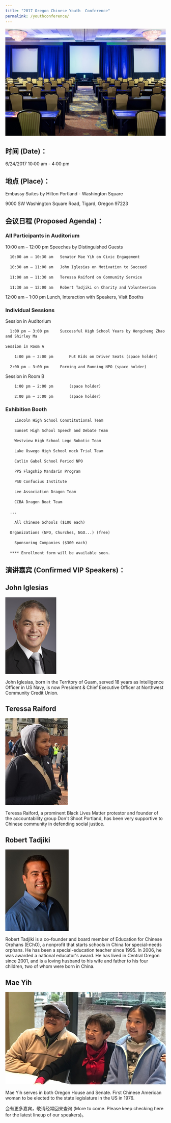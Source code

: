 ```yaml
---
title: "2017 Oregon Chinese Youth  Conference"
permalink: /youthconference/
---
```


<p><img src="/assets/images/activities/embassysuite2.jpg"></p>

## 时间 (Date)：
6/24/2017 10:00 am - 4:00 pm

## 地点 (Place)：
Embassy Suites by Hilton Portland - Washington Square

9000 SW Washington Square Road, Tigard, Oregon 97223

## 会议日程 (Proposed Agenda)：

### All Participants in Auditorium

  10:00 am – 12:00 pm Speeches by Distinguished Guests

      10:00 am – 10:30 am	Senator Mae Yih on Civic Engagement

      10:30 am – 11:00 am	John Iglesias on Motivation to Succeed

      11:00 am – 11:30 am 	Teressa Raiford on Community Service

      11:30 am – 12:00 am	Robert Tadjiki on Charity and Volunteerism

  12:00 am – 1:00 pm Lunch, Interaction with Speakers, Visit Booths

### Individual Sessions

  Session in Auditorium

      1:00 pm – 3:00 pm		Successful High School Years by Hongcheng Zhao and Shirley Ma

	Session in Room A

	    1:00 pm – 2:00 pm		Put Kids on Driver Seats (space holder)

      2:00 pm – 3:00 pm		Forming and Running NPO (space holder)

  Session in Room B

	    1:00 pm – 2:00 pm		(space holder)

	    2:00 pm – 3:00 pm		(space holder)

### Exhibition Booth

	    Lincoln High School Constitutional Team

	    Sunset High School Speech and Debate Team

	    Westview High School Lego Robotic Team

	    Lake Oswego High School mock Trial Team

	    Catlin Gabel School Period NPO

	    PPS Flagship Mandarin Program

	    PSU Confucius Institute

	    Lee Association Dragon Team

	    CCBA Dragon Boat Team

      ...

 	    All Chinese Schools ($100 each)

      Organizations (NPO, Churches, NGO...) (free)

	    Sponsoring Companies ($300 each)

      **** Enrollment form will be available soon.

## 演讲嘉宾 (Confirmed VIP Speakers)：

## John Iglesias
<p><img src="/assets/images/activities/iglesias.png"></p>
John Iglesias, born in the Territory of Guam, served 18 years as Intelligence Officer in US Navy, is now President &
Chief Executive Officer at Northwest Community Credit Union.

## Teressa Raiford
<p><img src="/assets/images/activities/teressa2.jpg"></p>
Teressa Raiford, a prominent Black Lives Matter protestor and founder of the accountability group Don't Shoot Portland, has been very supportive to Chinese community in defending social justice.

## Robert Tadjiki
<p><img src="/assets/images/activities/robert2.jpg"></p>

Robert Tadjiki is a co-founder and board member of Education for Chinese Orphans (EChO), a nonprofit that starts schools in China for special-needs orphans. He has been a special-education teacher since 1995. In 2006, he was awarded a national educator's award. He has lived in Central Oregon since 2001, and is a loving husband to his wife and father to his four children, two of whom were born in China.

## Mae Yih
<p><img src="/assets/images/activities/mae_yih2.jpg"></p>
Mae Yih serves in both Oregon House and Senate. First Chinese American woman to be elected to the state legislature in the US in 1976.  

会有更多嘉宾，敬请经常回来查询 (More to come. Please keep checking here for the latest lineup of our speakers)。
